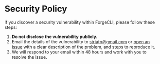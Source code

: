 # Security Policy

If you discover a security vulnerability within ForgeCLI, please follow these steps:

1. **Do not disclose the vulnerability publicly.**
2. Email the details of the vulnerability to striatp@gmail.com or [open an issue](https://github.com/tryforge/CLI/issues) with a clear description of the problem, and steps to reproduce it.
3. We will respond to your email within 48 hours and work with you to resolve the issue.